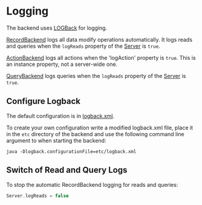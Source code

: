 # Logging

The backend uses [LOGBack](http://logback.qos.ch) for logging.

[RecordBackend](/src/jvmMain/kotlin/zakadabar/stack/backend/data/record/RecordBackend.kt)
logs all data modify operations automatically. It logs reads and queries when the
`logReads` property of the [Server](/src/jvmMain/kotlin/zakadabar/stack/backend/Server.kt)
is `true`.

[ActionBackend](/src/jvmMain/kotlin/zakadabar/stack/backend/data/action/ActionBackend.kt)
logs all actions when the 'logAction' property is `true`. This is an instance property, not a server-wide one.

[QueryBackend](/src/jvmMain/kotlin/zakadabar/stack/backend/data/query/QueryBackend.kt)
logs queries when the `logReads` property of the [Server](/src/jvmMain/kotlin/zakadabar/stack/backend/Server.kt)
is `true`.

## Configure Logback

The default configuration is in [logback.xml](/src/jvmMain/resources/logback.xml).

To create your own configuration write a modified logback.xml file, place it in the
`etc` directory of the backend and use the following command line argument to when starting the backend:

```shell script
java -Dlogback.configurationFile=etc/logback.xml
```

## Switch of Read and Query Logs

To stop the automatic RecordBackend logging for reads and queries:

```kotlin
Server.logReads = false
```
